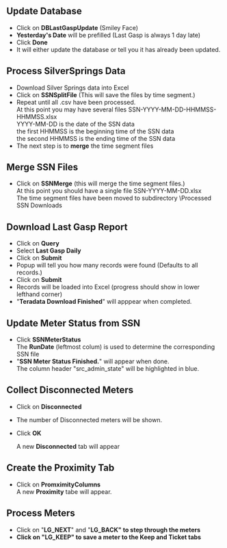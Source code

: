 <h2>Update Database</h2>

- Click on <b>DBLastGaspUpdate</b> (Smiley Face)
- <b>Yesterday's Date</b> will be prefilled (Last Gasp is always 1 day late)
- Click <b>Done</b>
- It will either update the database or tell you it has already been updated.

<h2>Process SilverSprings Data</h2>

- Download Silver Springs data into Excel
- Click on <b>SSNSplitFile</b> (This will save the files by time segment.)
- Repeat until all .csv have been processed.  
  At this point you may have several files SSN-YYYY-MM-DD-HHMMSS-HHMMSS.xlsx  
  YYYY-MM-DD is the date of the SSN data  
  the first HHMMSS is the beginning time of the SSN data  
  the second HHMMSS is the ending time of the SSN data
- The next step is to <b>merge</b> the time segment files


<h2>Merge SSN Files</h2>

- Click on <b>SSNMerge</b> (this will merge the time segment files.)  
  At this point you should have a single file SSN-YYYY-MM-DD.xlsx  
  The time segment files have been moved to subdirectory \Processed SSN Downloads

<h2>Download Last Gasp Report</h2>

- Click on <b>Query</b>
- Select <b>Last Gasp Daily</b>
- Click on <b>Submit</b>
- Popup will tell you how many records were found (Defaults to all records.)
- Click on <b>Submit</b>
- Records will be loaded into Excel (progress should show in lower lefthand corner)
- "<b>Teradata Download Finished</b>" will apppear when completed.

<h2>Update Meter Status from SSN</h2>

- Click <b>SSNMeterStatus</b>  
  The <b>RunDate</b> (leftmost colum) is used to determine the corresponding SSN file
- "<b>SSN Meter Status Finished.</b>" will appear when done.  
  The column header "src_admin_state" will be highlighted in blue.
  
<h2>Collect Disconnected Meters</h2>

- Click on <b>Disconnected</b>
- The number of Disconnected meters will be shown.
- Click <b>OK</b>

  A new <b>Disconnected</b> tab will appear

<h2>Create the Proximity Tab</h2>

- Click on <b>PromximityColumns</b>  
  A new <b>Proximity</b> tabe will appear.
  
<h2>Process Meters</h2>

- Click on "<b>LG_NEXT</b>" and "<b>LG_BACK" to step through the meters
- Click on "<b>LG_KEEP</b>" to save a meter to the <b>Keep</b> and <b>Ticket</b> tabs

  
  
<h2>
